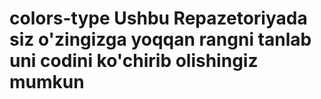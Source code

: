 # colors-type Ushbu Repazetoriyada siz o'zingizga yoqqan rangni tanlab uni codini ko'chirib olishingiz mumkun
